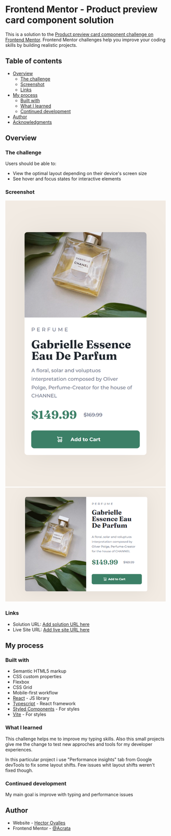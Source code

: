 # Frontend Mentor - Product preview card component solution

This is a solution to the [Product preview card component challenge on Frontend Mentor](https://www.frontendmentor.io/challenges/product-preview-card-component-GO7UmttRfa). Frontend Mentor challenges help you improve your coding skills by building realistic projects. 

## Table of contents

- [Overview](#overview)
  - [The challenge](#the-challenge)
  - [Screenshot](#screenshot)
  - [Links](#links)
- [My process](#my-process)
  - [Built with](#built-with)
  - [What I learned](#what-i-learned)
  - [Continued development](#continued-development)
- [Author](#author)
- [Acknowledgments](#acknowledgments)


## Overview

### The challenge

Users should be able to:

- View the optimal layout depending on their device's screen size
- See hover and focus states for interactive elements

### Screenshot

![](./src/assets/mobile-ss.png)
![](./src/assets/desktop-ss.png)


### Links

- Solution URL: [Add solution URL here](https://github.com/Acrata/Product-preview-card-component)
- Live Site URL: [Add live site URL here](https://curious-chaja-f5e06c.netlify.app/)

## My process

### Built with

- Semantic HTML5 markup
- CSS custom properties
- Flexbox
- CSS Grid
- Mobile-first workflow
- [React](https://reactjs.org/) - JS library
- [Typescript](https://www.typescriptlang.org/) - React framework
- [Styled Components](https://styled-components.com/) - For styles
- [Vite](https://vitejs.dev/) - For styles


### What I learned

This challenge helps me to improve my typing skills. Also this small projects give me the change to test new approches and tools for my developer experiences.

In this particular project i use "Performance insights" tab from Google devTools to fix some layout shifts. Few issues whit layout shifts weren't fixed though.

### Continued development

My main goal is improve with typing and performance issues

## Author

- Website - [Hector Ovalles](https://github.com/Acrata)
- Frontend Mentor - [@Acrata](https://www.frontendmentor.io/profile/Acrata)


